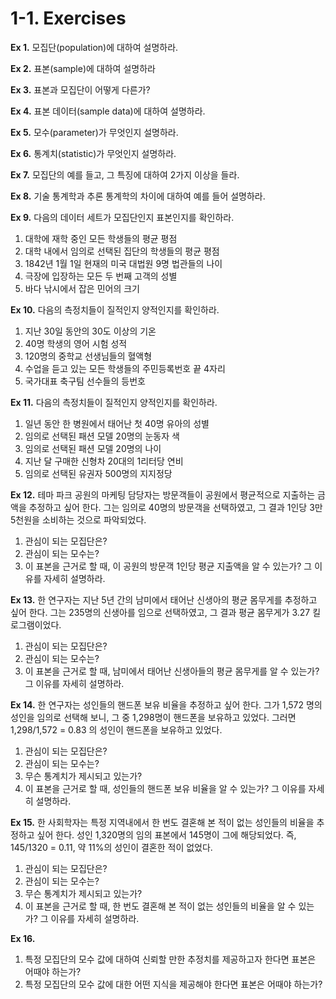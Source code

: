 # 1-1. Exercises

**Ex 1.** 모집단\(population\)에 대하여 설명하라.

**Ex 2.** 표본\(sample\)에 대하여 설명하라

**Ex 3.** 표본과 모집단이 어떻게 다른가?

**Ex 4.** 표본 데이터\(sample data\)에 대하여 설명하라.

**Ex 5.** 모수\(parameter\)가 무엇인지 설명하라.

**Ex 6.** 통계치\(statistic\)가 무엇인지 설명하라.

**Ex 7.** 모집단의 예를 들고, 그 특징에 대하여 2가지 이상을 들라.

**Ex 8.** 기술 통계학과 추론 통계학의 차이에 대하여 예를 들어 설명하라.

**Ex 9.** 다음의 데이터 세트가 모집단인지 표본인지를 확인하라.

1. 대학에 재학 중인 모든 학생들의 평균 평점
2. 대학 내에서 임의로 선택된 집단의 학생들의 평균 평점
3. 1842년 1월 1일 현재의 미국 대법원 9명 법관들의 나이
4. 극장에 입장하는 모든 두 번째 고객의 성별
5. 바다 낚시에서 잡은 민어의 크기

**Ex 10.** 다음의 측정치들이 질적인지 양적인지를 확인하라.

1. 지난 30일 동안의 30도 이상의 기온
2. 40명 학생의 영어 시험 성적
3. 120명의 중학교 선생님들의 혈액형
4. 수업을 듣고 있는 모든 학생들의 주민등록번호 끝 4자리
5. 국가대표 축구팀 선수들의 등번호

**Ex 11.** 다음의 측정치들이 질적인지 양적인지를 확인하라.

1. 일년 동안 한 병원에서 태어난 첫 40명 유아의 성별
2. 임의로 선택된 패션 모델 20명의 눈동자 색
3. 임의로 선택된 패션 모델 20명의 나이
4. 지난 달 구매한 신형차 20대의 1리터당 연비
5. 임의로 선택된 유권자 500명의 지지정당

**Ex 12.** 테마 파크 공원의 마케팅 담당자는 방문객들이 공원에서 평균적으로 지출하는 금액을 추정하고 싶어 한다. 그는 임의로 40명의 방문객을 선택하였고, 그 결과 1인당 3만 5천원을 소비하는 것으로 파악되었다.

1. 관심이 되는 모집단은?
2. 관심이 되는 모수는?
3. 이 표본을 근거로 할 때, 이 공원의 방문객 1인당 평균 지출액을 알 수 있는가? 그 이유를 자세히 설명하라.

**Ex 13.** 한 연구자는 지난 5년 간의 남미에서 태어난 신생아의 평균 몸무게를 추정하고 싶어 한다. 그는 235명의 신생아를 임으로 선택하였고, 그 결과 평균 몸무게가 3.27 킬로그램이었다.

1. 관심이 되는 모집단은?
2. 관심이 되는 모수는?
3. 이 표본을 근거로 할 때, 남미에서 태어난 신생아들의 평균 몸무게를 알 수 있는가? 그 이유를 자세히 설명하라.

**Ex 14.** 한 연구자는 성인들의 핸드폰 보유 비율을 추정하고 싶어 한다. 그가 1,572 명의 성인을 임의로 선택해 보니, 그 중 1,298명이 핸드폰을 보유하고 있었다. 그러면 1,298/1,572 = 0.83 의 성인이 핸드폰을 보유하고 있었다.

1. 관심이 되는 모집단은?
2. 관심이 되는 모수는?
3. 무슨 통계치가 제시되고 있는가?
4. 이 표본을 근거로 할 때, 성인들의 핸드폰 보유 비율을 알 수 있는가? 그 이유를 자세히 설명하라.

**Ex 15.** 한 사회학자는 특정 지역내에서 한 번도 결혼해 본 적이 없는 성인들의 비율을 추정하고 싶어 한다. 성인 1,320명의 임의 표본에서 145명이 그에 해당되었다. 즉, 145/1320 = 0.11, 약 11%의 성인이 결혼한 적이 없었다.

1. 관심이 되는 모집단은?
2. 관심이 되는 모수는?
3. 무슨 통계치가 제시되고 있는가?
4. 이 표본을 근거로 할 때, 한 번도 결혼해 본 적이 없는 성인들의 비율을 알 수 있는가? 그 이유를 자세히 설명하라.

**Ex 16.** 

1. 특정 모집단의 모수 값에 대하여 신뢰할 만한 추정치를 제공하고자 한다면 표본은 어때야 하는가? 
2. 특정 모집단의 모수 값에 대한 어떤 지식을 제공해야 한다면 표본은 어때야 하는가?

